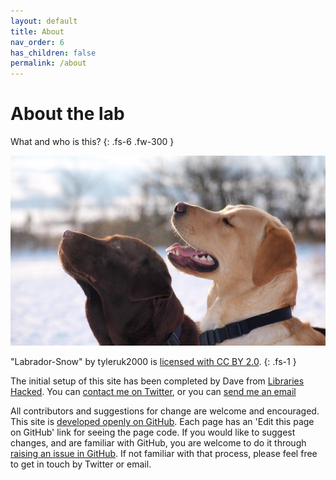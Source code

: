 ```yaml
---
layout: default
title: About
nav_order: 6
has_children: false
permalink: /about
---
```


# About the lab

What and who is this?
{: .fs-6 .fw-300 }

![A photo of a labrador puppy](https://raw.githubusercontent.com/LibrariesHacked/librarylab/master/assets/images/about-lab.jpg)

"Labrador-Snow" by tyleruk2000 is [licensed with CC BY 2.0](https://creativecommons.org/licenses/by/2.0/).
{: .fs-1 }

The initial setup of this site has been completed by Dave from [Libraries Hacked](https://blog.librarydata.uk). You can [contact me on Twitter](https://twitter.com/librarieshacked), or you can [send me an email](mailto:info@librarieshacked.org)

All contributors and suggestions for change are welcome and encouraged. This site is [developed openly on GitHub](https://github.com/LibrariesHacked/librarylab). Each page has an 'Edit this page on GitHub' link for seeing the page code. If you would like to suggest changes, and are familiar with GitHub, you are welcome to do it through [raising an issue in GitHub](https://guides.github.com/features/issues/). If not familiar with that process, please feel free to get in touch by Twitter or email.
